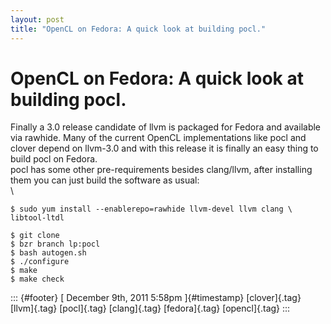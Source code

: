 ```yaml
---
layout: post
title: "OpenCL on Fedora: A quick look at building pocl."
---
```



OpenCL on Fedora: A quick look at building pocl.
================================================

Finally a 3.0 release candidate of llvm is packaged for Fedora and
available via rawhide. Many of the current OpenCL implementations like
pocl and clover depend on llvm-3.0 and with this release it is finally
an easy thing to build pocl on Fedora.\
pocl has some other pre-requirements besides clang/llvm, after
installing them you can just build the software as usual:\
\

    $ sudo yum install --enablerepo=rawhide llvm-devel llvm clang \
    libtool-ltdl

    $ git clone 
    $ bzr branch lp:pocl
    $ bash autogen.sh
    $ ./configure
    $ make
    $ make check

::: {#footer}
[ December 9th, 2011 5:58pm ]{#timestamp} [clover]{.tag} [llvm]{.tag}
[pocl]{.tag} [clang]{.tag} [fedora]{.tag} [opencl]{.tag}
:::
